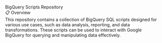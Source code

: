 BigQuery Scripts Repository
<br>📋 Overview
<br>This repository contains a collection of BigQuery SQL scripts designed for various use cases, such as data analysis, reporting, and data transformations. These scripts can be used to interact with Google BigQuery for querying and manipulating data effectively.
